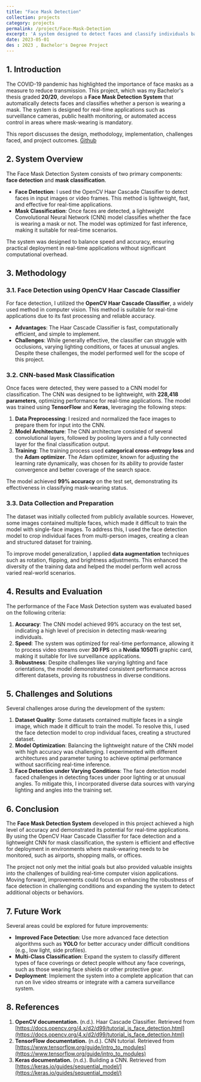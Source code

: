 ```yaml
---
title: "Face Mask Detection"
collection: projects
category: projects
permalink: /project/Face-Mask-Detection
excerpt: 'A system designed to detect faces and classify individuals based on their mask-wearing status.'
date: 2023-05-01
des : 2023 , Bachelor's Degree Project
---
```




## 1. Introduction

The COVID-19 pandemic has highlighted the importance of face masks as a measure to reduce transmission. This project, which was my Bachelor's thesis graded **20/20**, develops a **Face Mask Detection System** that automatically detects faces and classifies whether a person is wearing a mask. The system is designed for real-time applications such as surveillance cameras, public health monitoring, or automated access control in areas where mask-wearing is mandatory.

This report discusses the design, methodology, implementation, challenges faced, and project outcomes.
<a href="https://github.com/zahra-abbasi-vault/Face-Mask-Detection">Github</a>
## 2. System Overview

The Face Mask Detection System consists of two primary components: **face detection** and **mask classification**.

- **Face Detection**: I used the OpenCV Haar Cascade Classifier to detect faces in input images or video frames. This method is lightweight, fast, and effective for real-time applications.
- **Mask Classification**: Once faces are detected, a lightweight Convolutional Neural Network (CNN) model classifies whether the face is wearing a mask or not. The model was optimized for fast inference, making it suitable for real-time scenarios.

The system was designed to balance speed and accuracy, ensuring practical deployment in real-time applications without significant computational overhead.

## 3. Methodology

### 3.1. Face Detection using OpenCV Haar Cascade Classifier

For face detection, I utilized the **OpenCV Haar Cascade Classifier**, a widely used method in computer vision. This method is suitable for real-time applications due to its fast processing and reliable accuracy.

- **Advantages**: The Haar Cascade Classifier is fast, computationally efficient, and simple to implement.
- **Challenges**: While generally effective, the classifier can struggle with occlusions, varying lighting conditions, or faces at unusual angles. Despite these challenges, the model performed well for the scope of this project.

### 3.2. CNN-based Mask Classification

Once faces were detected, they were passed to a CNN model for classification. The CNN was designed to be lightweight, with **228,418 parameters**, optimizing performance for real-time applications. The model was trained using **TensorFlow** and **Keras**, leveraging the following steps:

1. **Data Preprocessing**: I resized and normalized the face images to prepare them for input into the CNN.
2. **Model Architecture**: The CNN architecture consisted of several convolutional layers, followed by pooling layers and a fully connected layer for the final classification output.
3. **Training**: The training process used **categorical cross-entropy loss** and the **Adam optimizer**. The Adam optimizer, known for adjusting the learning rate dynamically, was chosen for its ability to provide faster convergence and better coverage of the search space.

The model achieved **99% accuracy** on the test set, demonstrating its effectiveness in classifying mask-wearing status.

### 3.3. Data Collection and Preparation

The dataset was initially collected from publicly available sources. However, some images contained multiple faces, which made it difficult to train the model with single-face images. To address this, I used the face detection model to crop individual faces from multi-person images, creating a clean and structured dataset for training.

To improve model generalization, I applied **data augmentation** techniques such as rotation, flipping, and brightness adjustments. This enhanced the diversity of the training data and helped the model perform well across varied real-world scenarios.

## 4. Results and Evaluation

The performance of the Face Mask Detection system was evaluated based on the following criteria:

1. **Accuracy**: The CNN model achieved 99% accuracy on the test set, indicating a high level of precision in detecting mask-wearing individuals.
2. **Speed**: The system was optimized for real-time performance, allowing it to process video streams over **30 FPS** on a **Nvidia 1050Ti** graphic card, making it suitable for live surveillance applications.
3. **Robustness**: Despite challenges like varying lighting and face orientations, the model demonstrated consistent performance across different datasets, proving its robustness in diverse conditions.

## 5. Challenges and Solutions

Several challenges arose during the development of the system:

1. **Dataset Quality**: Some datasets contained multiple faces in a single image, which made it difficult to train the model. To resolve this, I used the face detection model to crop individual faces, creating a structured dataset.
2. **Model Optimization**: Balancing the lightweight nature of the CNN model with high accuracy was challenging. I experimented with different architectures and parameter tuning to achieve optimal performance without sacrificing real-time inference.
3. **Face Detection under Varying Conditions**: The face detection model faced challenges in detecting faces under poor lighting or at unusual angles. To mitigate this, I incorporated diverse data sources with varying lighting and angles into the training set.

## 6. Conclusion

The **Face Mask Detection System** developed in this project achieved a high level of accuracy and demonstrated its potential for real-time applications. By using the OpenCV Haar Cascade Classifier for face detection and a lightweight CNN for mask classification, the system is efficient and effective for deployment in environments where mask-wearing needs to be monitored, such as airports, shopping malls, or offices.

The project not only met the initial goals but also provided valuable insights into the challenges of building real-time computer vision applications. Moving forward, improvements could focus on enhancing the robustness of face detection in challenging conditions and expanding the system to detect additional objects or behaviors.

## 7. Future Work

Several areas could be explored for future improvements:

- **Improved Face Detection**: Use more advanced face detection algorithms such as **YOLO** for better accuracy under difficult conditions (e.g., low light, side profiles).
- **Multi-Class Classification**: Expand the system to classify different types of face coverings or detect people without any face coverings, such as those wearing face shields or other protective gear.
- **Deployment**: Implement the system into a complete application that can run on live video streams or integrate with a camera surveillance system.

## 8. References

1. **OpenCV documentation.** (n.d.). Haar Cascade Classifier. Retrieved from [https://docs.opencv.org/4.x/d2/d99/tutorial_js_face_detection.html](https://docs.opencv.org/4.x/d2/d99/tutorial_js_face_detection.html)
2. **TensorFlow documentation.** (n.d.). CNN tutorial. Retrieved from [https://www.tensorflow.org/guide/intro_to_modules](https://www.tensorflow.org/guide/intro_to_modules)
3. **Keras documentation.** (n.d.). Building a CNN. Retrieved from [https://keras.io/guides/sequential_model/](https://keras.io/guides/sequential_model/)
